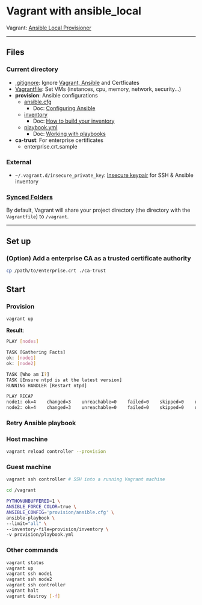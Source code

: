 # Vagrant with ansible_local

Vagrant: [Ansible Local Provisioner](https://www.vagrantup.com/docs/provisioning/ansible_local)

---

## Files

### Current directory

- [.gitignore](.gitignore): Ignore [Vagrant, Ansible](https://www.toptal.com/developers/gitignore/api/vagrant,macos,code,ansible) and Certficates
- [Vagrantfile](Vagrantfile): Set VMs (instances, cpu, memory, network, security...)
- **provision**: Ansible configurations
  - [ansible.cfg](provision/ansible.cfg)
    - Doc: [Configuring Ansible](https://docs.ansible.com/ansible/latest/installation_guide/intro_configuration.html)
  - [inventory](provision/inventory)
    - Doc: [How to build your inventory](https://docs.ansible.com/ansible/latest/user_guide/intro_inventory.html)
  - [playbook.yml](provision/playbook.yml)
    - Doc: [Working with playbooks](https://docs.ansible.com/ansible/latest/user_guide/playbooks.html)
- **ca-trust**: For enterprise certificates
  - enterprise.crt.sample

### External

- `~/.vagrant.d/insecure_private_key`: [Insecure keypair](https://github.com/hashicorp/vagrant/tree/master/keys) for SSH & Ansible inventory

### [Synced Folders](https://www.vagrantup.com/docs/synced-folders)

By default, Vagrant will share your project directory (the directory with the `Vagrantfile`) to `/vagrant`.

---

## Set up

### (Option) Add a enterprise CA as a trusted certificate authority

```bash
cp /path/to/enterprise.crt ./ca-trust
```

## Start

### Provision

```bash
vagrant up
```

**Result**:

```bash
PLAY [nodes]

TASK [Gathering Facts]
ok: [node1]
ok: [node2]

TASK [Who am I?]
TASK [Ensure ntpd is at the latest version]
RUNNING HANDLER [Restart ntpd]

PLAY RECAP
node1: ok=4    changed=3    unreachable=0    failed=0    skipped=0    rescued=0    ignored=0   
node2: ok=4    changed=3    unreachable=0    failed=0    skipped=0    rescued=0    ignored=0
```

### Retry Ansible playbook

### Host machine

```bash
vagrant reload controller --provision
```

### Guest machine

```bash
vagrant ssh controller # SSH into a running Vagrant machine

cd /vagrant

PYTHONUNBUFFERED=1 \
ANSIBLE_FORCE_COLOR=true \
ANSIBLE_CONFIG='provision/ansible.cfg' \
ansible-playbook \
--limit="all" \
--inventory-file=provision/inventory \
-v provision/playbook.yml
```

### Other commands

```bash
vagrant status
vagrant up
vagrant ssh node1
vagrant ssh node2
vagrant ssh controller
vagrant halt
vagrant destroy [-f]
```
